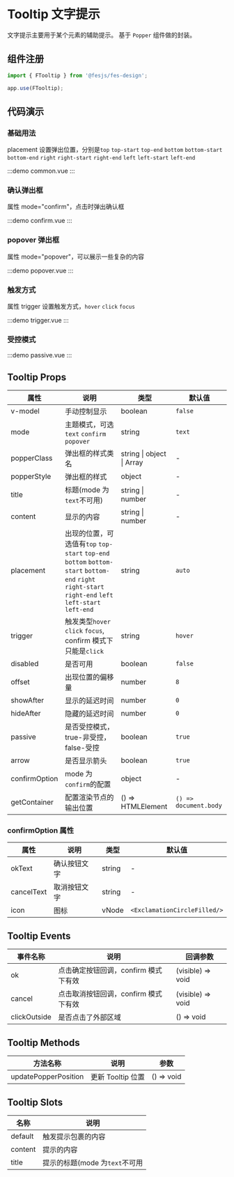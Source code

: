 # Tooltip 文字提示

文字提示主要用于某个元素的辅助提示。
基于 `Popper` 组件做的封装。

## 组件注册

```js
import { FTooltip } from '@fesjs/fes-design';

app.use(FTooltip);
```

## 代码演示

### 基础用法

placement 设置弹出位置，分别是`top` `top-start` `top-end` `bottom` `bottom-start` `bottom-end` `right` `right-start` `right-end` `left` `left-start` `left-end`

:::demo
common.vue
:::

### 确认弹出框

属性 mode="confirm"，点击时弹出确认框

:::demo
confirm.vue
:::

### popover 弹出框

属性 mode="popover"，可以展示一些复杂的内容

:::demo
popover.vue
:::

### 触发方式

属性 trigger 设置触发方式，`hover` `click` `focus`

:::demo
trigger.vue
:::

### 受控模式

:::demo
passive.vue
:::

## Tooltip Props

| 属性          | 说明                                                                                                                                                  | 类型                      | 默认值                |
| ------------- | ----------------------------------------------------------------------------------------------------------------------------------------------------- | ------------------------- | --------------------- |
| v-model       | 手动控制显示                                                                                                                                          | boolean                   | `false`               |
| mode          | 主题模式，可选`text` `confirm` `popover`                                                                                                              | string                    | `text`                |
| popperClass   | 弹出框的样式类名                                                                                                                                      | string \| object \| Array | -                     |
| popperStyle   | 弹出框的样式                                                                                                                                          | object                    | -                     |
| title         | 标题(mode 为`text`不可用)                                                                                                                             | string \| number          | -                     |
| content       | 显示的内容                                                                                                                                            | string \| number          | -                     |
| placement     | 出现的位置，可选值有`top` `top-start` `top-end` `bottom` `bottom-start` `bottom-end` `right` `right-start` `right-end` `left` `left-start` `left-end` | string                    | `auto`                |
| trigger       | 触发类型`hover` `click` `focus`, confirm 模式下只能是`click`                                                                                          | string                    | `hover`               |
| disabled      | 是否可用                                                                                                                                              | boolean                   | `false`               |
| offset        | 出现位置的偏移量                                                                                                                                      | number                    | `8`                   |
| showAfter     | 显示的延迟时间                                                                                                                                        | number                    | `0`                   |
| hideAfter     | 隐藏的延迟时间                                                                                                                                        | number                    | `0`                   |
| passive       | 是否受控模式，true-非受控，false-受控                                                                                                                 | boolean                   | `true`                |
| arrow         | 是否显示箭头                                                                                                                                          | boolean                   | `true`                |
| confirmOption | mode 为`confirm`的配置                                                                                                                                | object                    | -                     |
| getContainer  | 配置渲染节点的输出位置                                                                                                                                | () => HTMLElement         | `() => document.body` |

### confirmOption 属性

| 属性       | 说明         | 类型   | 默认值                       |
| ---------- | ------------ | ------ | ---------------------------- |
| okText     | 确认按钮文字 | string | -                            |
| cancelText | 取消按钮文字 | string | -                            |
| icon       | 图标         | vNode  | `<ExclamationCircleFilled/>` |

## Tooltip Events

| 事件名称     | 说明                                 | 回调参数          |
| ------------ | ------------------------------------ | ----------------- |
| ok           | 点击确定按钮回调，confirm 模式下有效 | (visible) => void |
| cancel       | 点击取消按钮回调，confirm 模式下有效 | (visible) => void |
| clickOutside | 是否点击了外部区域                   | () => void        |

## Tooltip Methods

| 方法名称   | 说明       | 参数    |
| -------------------- | -------- | ---------- |
| updatePopperPosition | 更新 Tooltip 位置 | () => void |

## Tooltip Slots

| 名称    | 说明                           |
| ------- | ------------------------------ |
| default | 触发提示包裹的内容             |
| content | 提示的内容                     |
| title   | 提示的标题(mode 为`text`不可用 |
